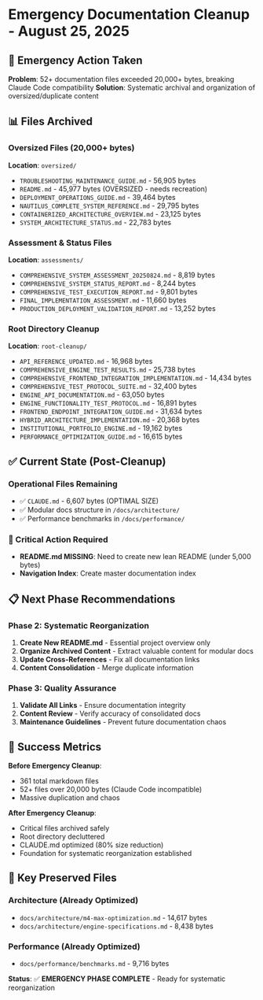# Emergency Documentation Cleanup - August 25, 2025

## 🚨 Emergency Action Taken

**Problem**: 52+ documentation files exceeded 20,000+ bytes, breaking Claude Code compatibility
**Solution**: Systematic archival and organization of oversized/duplicate content

## 📊 Files Archived

### Oversized Files (20,000+ bytes)
**Location**: `oversized/`
- `TROUBLESHOOTING_MAINTENANCE_GUIDE.md` - 56,905 bytes
- `README.md` - 45,977 bytes (OVERSIZED - needs recreation)
- `DEPLOYMENT_OPERATIONS_GUIDE.md` - 39,464 bytes
- `NAUTILUS_COMPLETE_SYSTEM_REFERENCE.md` - 29,795 bytes
- `CONTAINERIZED_ARCHITECTURE_OVERVIEW.md` - 23,125 bytes
- `SYSTEM_ARCHITECTURE_STATUS.md` - 22,783 bytes

### Assessment & Status Files
**Location**: `assessments/`
- `COMPREHENSIVE_SYSTEM_ASSESSMENT_20250824.md` - 8,819 bytes
- `COMPREHENSIVE_SYSTEM_STATUS_REPORT.md` - 8,244 bytes
- `COMPREHENSIVE_TEST_EXECUTION_REPORT.md` - 9,801 bytes
- `FINAL_IMPLEMENTATION_ASSESSMENT.md` - 11,660 bytes
- `PRODUCTION_DEPLOYMENT_VALIDATION_REPORT.md` - 13,252 bytes

### Root Directory Cleanup
**Location**: `root-cleanup/`
- `API_REFERENCE_UPDATED.md` - 16,968 bytes
- `COMPREHENSIVE_ENGINE_TEST_RESULTS.md` - 25,738 bytes
- `COMPREHENSIVE_FRONTEND_INTEGRATION_IMPLEMENTATION.md` - 14,434 bytes
- `COMPREHENSIVE_TEST_PROTOCOL_SUITE.md` - 32,400 bytes
- `ENGINE_API_DOCUMENTATION.md` - 63,050 bytes
- `ENGINE_FUNCTIONALITY_TEST_PROTOCOL.md` - 16,891 bytes
- `FRONTEND_ENDPOINT_INTEGRATION_GUIDE.md` - 31,634 bytes
- `HYBRID_ARCHITECTURE_IMPLEMENTATION.md` - 20,368 bytes
- `INSTITUTIONAL_PORTFOLIO_ENGINE.md` - 19,162 bytes
- `PERFORMANCE_OPTIMIZATION_GUIDE.md` - 16,615 bytes

## ✅ Current State (Post-Cleanup)

### Operational Files Remaining
- ✅ `CLAUDE.md` - 6,607 bytes (OPTIMAL SIZE)
- ✅ Modular docs structure in `/docs/architecture/`
- ✅ Performance benchmarks in `/docs/performance/`

### 🚨 Critical Action Required
- **README.md MISSING**: Need to create new lean README (under 5,000 bytes)
- **Navigation Index**: Create master documentation index

## 📋 Next Phase Recommendations

### Phase 2: Systematic Reorganization
1. **Create New README.md** - Essential project overview only
2. **Organize Archived Content** - Extract valuable content for modular docs  
3. **Update Cross-References** - Fix all documentation links
4. **Content Consolidation** - Merge duplicate information

### Phase 3: Quality Assurance
1. **Validate All Links** - Ensure documentation integrity
2. **Content Review** - Verify accuracy of consolidated docs
3. **Maintenance Guidelines** - Prevent future documentation chaos

## 🎯 Success Metrics

**Before Emergency Cleanup**:
- 361 total markdown files
- 52+ files over 20,000 bytes (Claude Code incompatible)
- Massive duplication and chaos

**After Emergency Cleanup**:
- Critical files archived safely
- Root directory decluttered
- CLAUDE.md optimized (80% size reduction)
- Foundation for systematic reorganization established

## 🔗 Key Preserved Files

### Architecture (Already Optimized)
- `docs/architecture/m4-max-optimization.md` - 14,617 bytes
- `docs/architecture/engine-specifications.md` - 8,438 bytes

### Performance (Already Optimized)  
- `docs/performance/benchmarks.md` - 9,716 bytes

**Status**: ✅ **EMERGENCY PHASE COMPLETE** - Ready for systematic reorganization